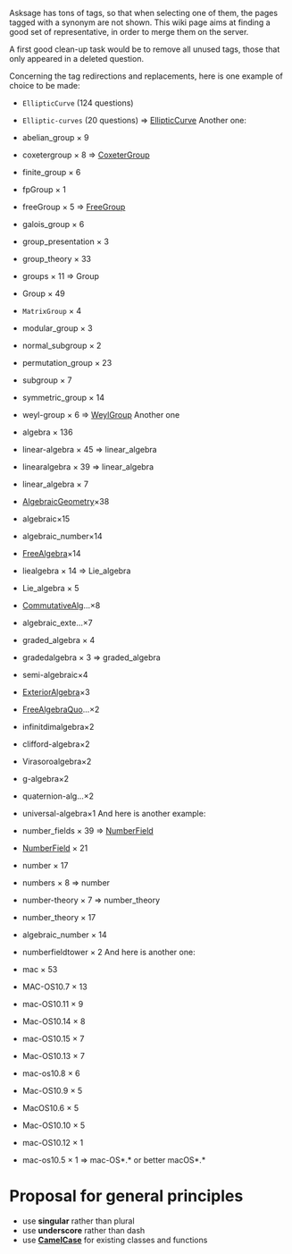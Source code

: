 
Asksage has tons of tags, so that when selecting one of them, the pages tagged with a synonym are not shown. This wiki page aims at finding a good set of representative, in order to merge them on the server. 

A first good clean-up task would be to remove all unused tags, those that only appeared in a deleted question. 

Concerning the tag redirections and replacements, here is one example of choice to be made: 

* `EllipticCurve` (124  questions) 
* `Elliptic-curves` (20 questions) ⇒ <a href="/EllipticCurve">EllipticCurve</a> 
Another one: 

* abelian_group × 9 
* coxetergroup × 8  ⇒ <a href="/CoxeterGroup">CoxeterGroup</a> 
* finite_group × 6 
* fpGroup × 1 
* freeGroup × 5 ⇒ <a href="/FreeGroup">FreeGroup</a> 
* galois_group × 6 
* group_presentation × 3 
* group_theory × 33 
* groups × 11  ⇒ Group 
* Group × 49 
* `MatrixGroup` × 4 
* modular_group × 3 
* normal_subgroup × 2 
* permutation_group × 23 
* subgroup × 7 
* symmetric_group × 14 
* weyl-group × 6 ⇒ <a href="/WeylGroup">WeylGroup</a> 
Another one 

* algebra × 136 
* linear-algebra × 45 ⇒ linear_algebra 
* linearalgebra × 39 ⇒ linear_algebra 
* linear_algebra × 7 
* <a href="/AlgebraicGeometry">AlgebraicGeometry</a>×38 
* algebraic×15 
* algebraic_number×14 
* <a href="/FreeAlgebra">FreeAlgebra</a>×14 
* liealgebra × 14 ⇒ Lie_algebra 
* Lie_algebra × 5 
* <a href="/CommutativeAlg">CommutativeAlg</a>...×8 
* algebraic_exte...×7 
* graded_algebra × 4 
* gradedalgebra × 3 ⇒ graded_algebra 
* semi-algebraic×4 
* <a href="/ExteriorAlgebra">ExteriorAlgebra</a>×3 
* <a href="/FreeAlgebraQuo">FreeAlgebraQuo</a>...×2 
* infinitdimalgebra×2 
* clifford-algebra×2 
* Virasoroalgebra×2 
* g-algebra×2 
* quaternion-alg...×2 
* universal-algebra×1 
And here is another example: 

* number_fields × 39 ⇒ <a href="/NumberField">NumberField</a> 
* <a href="/NumberField">NumberField</a> × 21 
* number × 17 
* numbers × 8 ⇒ number 
* number-theory × 7 ⇒ number_theory 
* number_theory × 17 
* algebraic_number × 14 
* numberfieldtower × 2 
And here is another one: 

* mac × 53 
* MAC-OS10.7 × 13 
* mac-OS10.11 × 9 
* Mac-OS10.14 × 8 
* mac-OS10.15 × 7 
* Mac-OS10.13 × 7 
* mac-os10.8 × 6 
* Mac-OS10.9 × 5 
* MacOS10.6 × 5 
* Mac-OS10.10 × 5 
* mac-OS10.12 × 1 
* mac-os10.5 × 1 
⇒ mac-OS*.* or better macOS*.* 


# Proposal for general principles

* use **singular** rather than plural 
* use **underscore** rather than dash 
* use **<a href="/CamelCase">CamelCase</a>** for existing classes and functions 